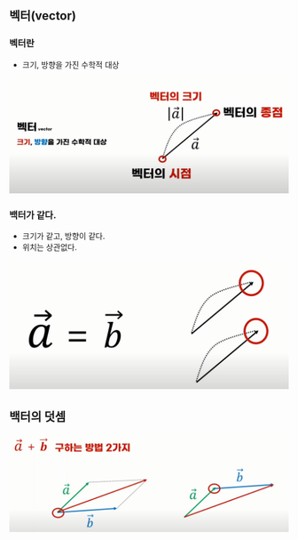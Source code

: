 ## 벡터(vector)


### 벡터란
- 크기, 방향을 가진 수학적 대상

![img](Img/vector1.png)


### 백터가 같다.
- 크기가 같고, 방향이 같다.
- 위치는 상관없다.

![img](Img/vector2.png)


## 백터의 덧셈

![img](Img/vector3.png)
